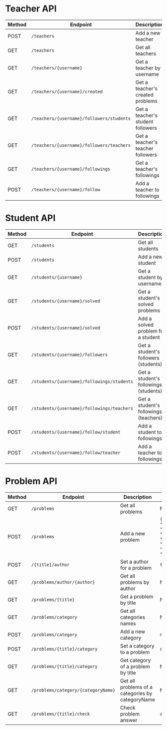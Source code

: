 # Teacher API

| Method | Endpoint | Description | Request | Response |
|---|---|---|---|---|
| POST | `/teachers` | Add a new teacher | `{ "name": "ali", "username": "ali123" }` | `{ "username": "ali123", "name": "ali", "created": 0 }` |
| GET | `/teachers` | Get all teachers | None | `[{ "username": "ali123", "name": "ali", "created": 0 }]` |
| GET | `/teachers/{username}` | Get a teacher by username | None | `{"username":"ali123","name":"ali","created":1}` |
| GET | `/teachers/{username}/created` | Get a teacher's created problems | None | `[{"title":"add","content":"2+4","option1":"1","option2":"3","option3":"4","option4":"6","answer":4,"difficulty":"HARD"}]` |
| GET | `/teachers/{username}/followers/students` | Get a teacher's student followers | None | `[]` |
| GET | `/teachers/{username}/followers/teachers` | Get a teacher's teacher followers | None | `[{ "username": "ali123", "name": "ali", "created": 0 }]` |
| GET | `/teachers/{username}/followings` | Get a teacher's followings | None | `[]` |
| POST | `/teachers/{username}/follow` | Add a teacher to followings | `teacherUsername=mmd123` | None |

# Student API

| Method | Endpoint | Description | Request | Response |
|---|---|---|---|---|
| GET | `/students` | Get all students | None | `[{"username":"sara123","name":"sara","score":0},{"username":"neda123","name":"neda","score":0}]` |
| POST | `/students` | Add a new student | `{"name": "neda", "username": "neda123"}` | None |
| GET | `/students/{username}` | Get a student by username | None | `{"username":"sara123","name":"sara","score":1}` |
| GET | `/students/{username}/solved` | Get a student's solved problems | None | `[{"title":"add","content":"2+4","option1":"1","option2":"3","option3":"4","option4":"6","answer":4,"difficulty":"HARD"}]` |
| POST | `/students/{username}/solved` | Add a solved problem for a student | `title=add` | None |
| GET | `/students/{username}/followers` | Get a student's followers (students) | None | `[{"username":"sara123","name":"sara","score":0}]` |
| GET | `/students/{username}/followings/students` | Get a student's followings (students) | None | `[{"username":"neda123","name":"neda","score":0}]` |
| GET | `/students/{username}/followings/teachers` | Get a student's followings (teachers) | None | `[{"username":"ali123","name":"ali","created":0}]` |
| POST | `/students/{username}/follow/student` | Add a student to followings | `studentUsername=neda123` | None |
| POST | `/students/{username}/follow/teacher` | Add a teacher to followings | `teacherUsername=ali123` | None |

# Problem API

| Method | Endpoint | Description | Request | Response |
|---|---|---|---|---|
| GET | `/problems`| Get all problems | None | `[{"title":"add","content":"2+4","option1":"1","option2":"3","option3":"4","option4":"6","answer":4,"difficulty":"HARD"}]` |
| POST | `/problems` | Add a new problem | `{ "title": "add", "content": "2+4", "option1": "1", "option2": "3", "option3": "4", "option4": "6", "answer": "4", "difficulty": "HARD"}` | None |
| POST | `/{title}/author` | Set a author for a problem | `teacherUsername=ali123` | None |
| GET | `/problems/author/{author}` | Get all problems by author | None | `[{"title":"add","content":"2+4","author":"ali123","option1":"1","option2":"3","option3":"4","option4":"6","answer":4,"difficulty":"HARD"}]` |
| GET | `/problems/{title}` | Get a problem by title | None | `{"title":"add","content":"2+4","author":"ali123","option1":"1","option2":"3","option3":"4","option4":"6","answer":4,"difficulty":"HARD"}` |
| GET | `/problems/category` | Get all categories names | None | `["math"]` |
| POST | `/problems/category` | Add a new category | `name=math` | None |
| POST | `/problems/{title}/category` | Set a category to a problem | `categoryName=math` | None |
| GET | `/problems/{title}/category` | Get category of a problem by title | None | `math` |
| GET | `/problems/category/{categoryName}` | Get all problems of a categories by categoryName | None | `[{"title":"add","content":"2+4","author":"ali123","option1":"1","option2":"3","option3":"4","option4":"6","answer":4,"difficulty":"HARD"}]` |
| GET | `/problems/{title}/check` | Check problem answer | `answerIndex=4` | `true` |